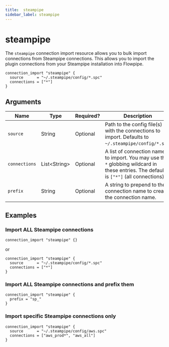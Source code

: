 ```yaml
---
title:  steampipe
sidebar_label: steampipe
---
```



# steampipe

The `steampipe` connection import resource allows you to bulk import connections from Steampipe connections.  This allows you to import the plugin connections from your Steampipe installation into Flowpipe.

```hcl
connection_import "steampipe" {
  source      = "~/.steampipe/config/*.spc"
  connections = ["*"]
} 
```

## Arguments

| Name            | Type    | Required?| Description
|-----------------|---------|----------|-------------------
| `source`        |  String | Optional | Path to the config file(s) with the connections to import.  Defaults to `~/.steampipe/config/*.spc`.
| `connections`   |  List&lt;String&gt; | Optional | A list of connection names to import.  You may use the `*` globbing wildcard in these entries.  The default is `["*"]` (all connections).
| `prefix`        | String  | Optional | A string to prepend to the connection name to create the connection name. 

## Examples

### Import ALL Steampipe connections
```hcl
connection_import "steampipe" {} 
```
or
```hcl
connection_import "steampipe" {
  source      = "~/.steampipe/config/*.spc"
  connections = ["*"]
} 
```

### Import ALL Steampipe connections and prefix them
```hcl
connection_import "steampipe" {
  prefix = "sp_"
} 
```

### Import specific Steampipe connections only

```hcl
connection_import "steampipe" {
  source      = "~/.steampipe/config/aws.spc"
  connections = ["aws_prod*", "aws_all"]
} 
```